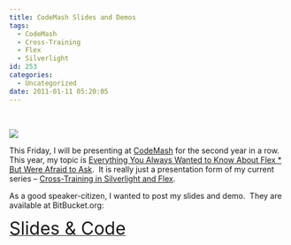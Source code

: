 ```yaml
---
title: CodeMash Slides and Demos
tags:
  - CodeMash
  - Cross-Training
  - Flex
  - Silverlight
id: 253
categories:
  - Uncategorized
date: 2011-01-11 05:20:05
---
```


&#160;

[![](http://codemash.org/images/badges/waterpark.png)](http://codemash.org)

This Friday, I will be presenting at [CodeMash](http://codemash.org) for the second year in a row.&#160; This year, my topic is [Everything You Always Wanted to Know About Flex * But Were Afraid to Ask](http://codemash.org/sessions#Everything+You+Always+Wanted+to+Know+About+Flex+*+But+Were+Afraid+to+Ask).&#160; It is really just a presentation form of my current series – [Cross-Training in Silverlight and Flex](http://houseofbilz.com/archives/2010/10/24/cross-training-in-silverlight-vs-flex/).

As a good speaker-citizen, I wanted to post my slides and demo.&#160; They are available at BitBucket.org:

[<font size="6">Slides &amp; Code</font>](https://bitbucket.org/briangenisio/crosstraining/src)